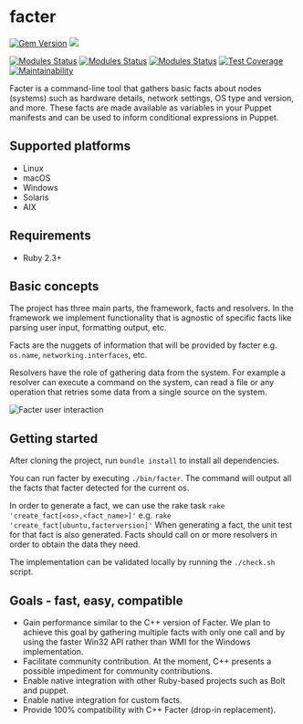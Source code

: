 # facter

[![Gem Version](https://badge.fury.io/rb/facter.svg)](https://badge.fury.io/rb/facter)
[<img src="https://img.shields.io/badge/slack-puppet--dev-brightgreen?logo=slack">](https://puppetcommunity.slack.com/messages/C0W1X7ZAL)

[![Modules Status](https://github.com/puppetlabs/facter/workflows/Acceptance%20tests/badge.svg?branch=main)](https://github.com/puppetlabs/facter/actions)
[![Modules Status](https://github.com/puppetlabs/facter/workflows/Unit%20tests/badge.svg?branch=main)](https://github.com/puppetlabs/facter/actions)
[![Modules Status](https://github.com/puppetlabs/facter/workflows/Checks/badge.svg?branch=main)](https://github.com/puppetlabs/facter/actions)
[![Test Coverage](https://api.codeclimate.com/v1/badges/3bd4be86f4b0b49bc0ca/test_coverage)](https://codeclimate.com/github/puppetlabs/facter/test_coverage)
[![Maintainability](https://api.codeclimate.com/v1/badges/3bd4be86f4b0b49bc0ca/maintainability)](https://codeclimate.com/github/puppetlabs/facter/maintainability)


Facter is a command-line tool that gathers basic facts about nodes (systems) such as hardware details, network settings, OS type and version, and more. These facts are made available as variables in your Puppet manifests and can be used to inform conditional expressions in Puppet.

## Supported platforms
* Linux
* macOS
* Windows
* Solaris
* AIX

## Requirements
* Ruby 2.3+

## Basic concepts
The project has three main parts, the framework, facts and resolvers.
In the framework we implement functionality that is agnostic of specific facts like parsing user input, formatting output, etc.

Facts are the nuggets of information that will be provided by facter e.g. `os.name`, `networking.interfaces`, etc.

Resolvers have the role of gathering data from the system.
For example a resolver can execute a command on the system, can read a file or any operation that retries some data from a single source on the system.

![Facter user interaction](docs/diagrams/facter_user_interaction.png?raw=true)

## Getting started
After cloning the project, run `bundle install` to install all dependencies.

You can run facter by executing `./bin/facter`.
The command will output all the facts that facter detected for the current os.

In order to generate a fact, we can use the rake task `rake 'create_fact[<os>,<fact_name>]'` e.g. `rake 'create_fact[ubuntu,facterversion]'`
When generating a fact, the unit test for that fact is also generated. Facts should call on or more resolvers in order to obtain the data they need.

The implementation can be validated locally by running the `./check.sh` script.

## Goals - fast, easy, compatible
* Gain performance similar to the C++ version of Facter. We plan to achieve this goal by gathering multiple facts with only one call and by using the faster Win32 API rather than WMI for the Windows implementation.
* Facilitate community contribution. At the moment, C++ presents a possible impediment for community contributions.
* Enable native integration with other Ruby-based projects such as Bolt and puppet.
* Enable native integration for custom facts.
* Provide 100% compatibility with C++ Facter (drop-in replacement).
